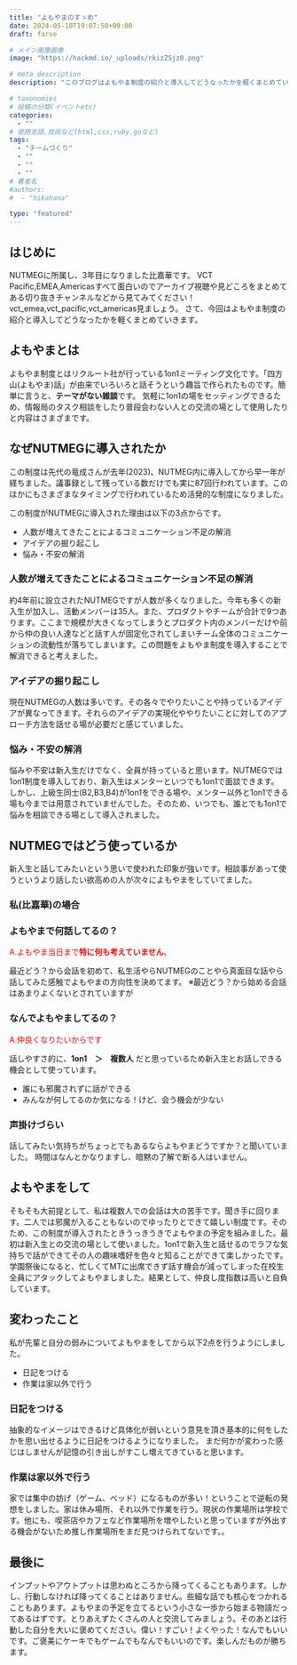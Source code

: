 ```yaml
---
title: "よもやまのすゝめ"
date: 2024-05-10T19:07:50+09:00
draft: farse

# メイン画像画像
image: "https://hackmd.io/_uploads/rkizZSjz0.png"

# meta description
description: "このブログはよもやま制度の紹介と導入してどうなったかを軽くまとめていきます。"

# taxonomies
# 投稿の分類(イベントetc)
categories:
  - ""
# 使用言語,技術など(html,css,ruby,goなど)
tags:
  - "チームづくり"
  - ""
  - ""
  - ""
# 著者名
#authors:
#  - "hikahana"

type: "featured"
---
```


## はじめに

NUTMEGに所属し、3年目になりました比嘉華です。
VCT Pacific,EMEA,Americasすべて面白いのでアーカイブ視聴や見どころをまとめてある切り抜きチャンネルなどから見てみてください！
vct_emea,vct_pacific,vct_americas見ましょう。
さて、今回はよもやま制度の紹介と導入してどうなったかを軽くまとめていきます。

## よもやまとは

よもやま制度とはリクルート社が行っている1on1ミーティング文化です。「四方山(よもやま)話」が由来でいろいろと話そうという趣旨で作られたものです。簡単に言うと、**テーマがない雑談**です。 気軽に1on1の場をセッティングできるため、情報局のタスク相談をしたり普段会わない人との交流の場として使用したりと内容はさまざまです。

## なぜNUTMEGに導入されたか

この制度は先代の竜成さんが去年(2023)、NUTMEG内に導入してから早一年が経ちました。議事録として残っている数だけでも実に87回行われています。このほかにもさまざまなタイミングで行われているため活発的な制度になりました。

この制度がNUTMEGに導入された理由は以下の3点からです。

- 人数が増えてきたことによるコミュニケーション不足の解消
- アイデアの掘り起こし
- 悩み・不安の解消

### 人数が増えてきたことによるコミュニケーション不足の解消

約4年前に設立されたNUTMEGですが人数が多くなりました。今年も多くの新入生が加入し、活動メンバーは35人。また、プロダクトやチームが合計で9つあります。ここまで規模が大きくなってしまうとプロダクト内のメンバーだけや前から仲の良い人達などと話す人が固定化されてしまいチーム全体のコミュニケーションの流動性が落ちてしまいます。この問題をよもやま制度を導入することで解消できると考えました。

### アイデアの掘り起こし

現在NUTMEGの人数は多いです。その各々でやりたいことや持っているアイデアが異なってきます。それらのアイデアの実現化ややりたいことに対してのアプローチ方法を話せる場が必要だと感じていました。

### 悩み・不安の解消

悩みや不安は新入生だけでなく、全員が持っていると思います。NUTMEGでは1on1制度を導入しており、新入生はメンターといつでも1on1で面談できます。 しかし、上級生同士(B2,B3,B4)が1on1をできる場や、メンター以外と1on1できる場も今までは用意されていませんでした。そのため、いつでも、誰とでも1on1で悩みを相談できる場として導入されました。

## NUTMEGではどう使っているか

新入生と話してみたいという思いで使われた印象が強いです。相談事があって使うというより話したい欲高めの人が次々によもやまをしていてました。

### 私(比嘉華)の場合

### よもやまで何話してるの？

<font color="red">A.よもやま当日まで**特に何も考えていません**。</font>

最近どう？から会話を初めて、私生活やらNUTMEGのことやら真面目な話やら話してみた感触でよもやまの方向性を決めてます。
※最近どう？から始める会話はあまりよくないとされていますが

### なんでよもやましてるの？

<font color="red">A.仲良くなりたいからです</font>

話しやすさ的に、**1on1　＞　複数人**
だと思っているため新入生とお話しできる機会として使っています。

- 誰にも邪魔されずに話ができる
- みんなが何してるのか気になる！けど、会う機会が少ない

### 声掛けづらい

話してみたい気持ちがちょっとでもあるならよもやまどうですか？と聞いていました。
時間はなんとかなりますし、暗黙の了解で断る人はいません。

## よもやまをして

そもそも大前提として、私は複数人での会話は大の苦手です。聞き手に回ります。二人では邪魔が入ることもないのでゆったりとできて嬉しい制度です。そのため、この制度が導入されたときうっきうきでよもやまの予定を組みました。最初は新入生との交流の場として使いました。1on1で新入生と話せるのでラフな気持ちで話ができてその人の趣味嗜好を色々と知ることができて楽しかったです。学園祭後になると、忙しくてMTに出席できず話す機会が減ってしまった在校生全員にアタックしてよもやましました。結果として、仲良し度指数は高いと自負しています。

## 変わったこと

私が先輩と自分の弱みについてよもやまをしてから以下2点を行うようにしました。

- 日記をつける
- 作業は家以外で行う

### 日記をつける

抽象的なイメージはできるけど具体化が弱いという意見を頂き基本的に何をしたかを思い出せるように日記をつけるようになりました。
まだ何かが変わった感じはしませんが記憶の引き出しがすこし増えてきていると思います。

### 作業は家以外で行う

家では集中の妨げ（ゲーム、ベッド）になるものが多い！ということで逆転の発想をしました。家は休み場所、それ以外で作業を行う。現状の作業場所は学校です。他にも、喫茶店やカフェなど作業場所を増やしたいと思っていますが外出する機会がないため推し作業場所をまだ見つけられてないです。。

## 最後に

インプットやアウトプットは思わぬところから降ってくることもあります。しかし、行動しなければ降ってくることはありません。些細な話でも核心をつかれることもあります。よもやまの予定を立てるという小さな一歩から始まる物語だってあるはずです。とりあえずたくさんの人と交流してみましょう。そのあとは行動した自分を大いに褒めてください。偉い！すごい！よくやった！なんでもいいです。ご褒美にケーキでもゲームでもなんでもいいのです。楽しんだものが勝ちます。
